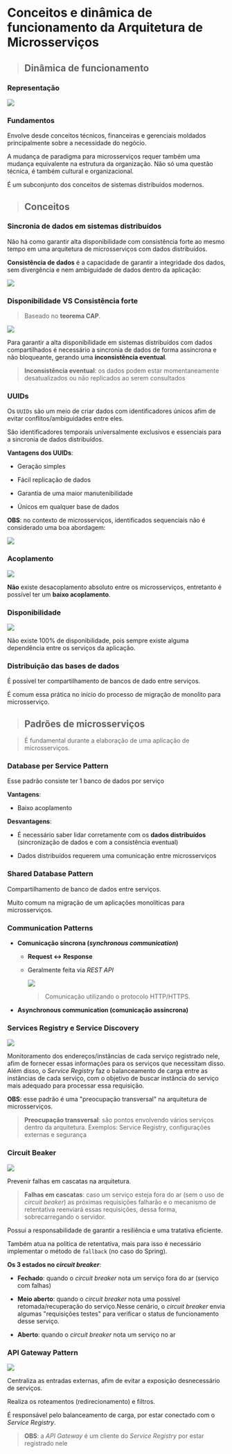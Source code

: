 # Conceitos e dinâmica de funcionamento da Arquitetura de Microsserviços

> ## **Dinâmica de funcionamento**

### **Representação**

![](./assets/representacao-microsservico-conceitos.png)

### **Fundamentos**

Envolve desde conceitos técnicos, financeiras e gerenciais moldados principalmente sobre a necessidade do negócio.

A mudança de paradigma para microsserviços requer também uma mudança equivalente na estrutura da organização. Não só uma questão técnica, é também cultural e organizacional.

É um subconjunto dos conceitos de sistemas distribuídos modernos.

> ## **Conceitos**

### **Sincronia de dados em sistemas distribuídos**

Não há como garantir alta disponibilidade com consistência forte ao mesmo tempo em uma arquitetura de microsserviços com dados distribuídos.

**Consistência de dados** é a capacidade de garantir a integridade dos dados, sem divergência e nem ambiguidade de dados dentro da aplicação:

  ![](./assets/exemplo-consistencia-de-dados.png)

### **Disponibilidade VS Consistência forte**

> Baseado no **teorema CAP**.

![](./assets/disponibilidade-vs-consistencia-forte.png)

Para garantir a alta disponibilidade em sistemas distribuídos com dados compartilhados é necessário a sincronia de dados de forma assíncrona e não bloqueante, gerando uma **inconsistência eventual**.

  > **Inconsistência eventual**: os dados podem estar momentaneamente desatualizados ou não replicados ao serem consultados

### **UUIDs**

Os `UUIDs` são um meio de criar dados com identificadores únicos afim de evitar conflitos/ambiguidades entre eles.

São identificadores temporais universalmente exclusivos e essenciais para a sincronia de dados distribuídos.

**Vantagens dos UUIDs**:

* Geração simples

* Fácil replicação de dados

* Garantia de uma maior manutenibilidade

* Únicos em qualquer base de dados

**OBS**: no contexto de microsserviços, identificados sequenciais não é considerado uma boa abordagem:

![](./assets/identificaores-uuid.png)

### **Acoplamento**

![](./assets/exemplo-acoplamento.png)

**Não** existe desacoplamento absoluto entre os microsserviços, entretanto é possível ter um **baixo acoplamento**.

### **Disponibilidade**

![](./assets/disponibilidade.png)

Não existe 100% de disponibilidade, pois sempre existe alguma dependência entre os serviços da aplicação.

### **Distribuição das bases de dados**

É possível ter compartilhamento de bancos de dado entre serviços.

É comum essa prática no início do processo de migração de monolito para microsserviço.

> ## **Padrões de microsserviços**

> É fundamental durante a elaboração de uma aplicação de microsserviços.

### **Database per Service Pattern**

Esse padrão consiste ter 1 banco de dados por serviço

**Vantagens**:

* Baixo acoplamento 

**Desvantagens**:

* É necessário saber lidar corretamente com os **dados distribuídos** (sincronização de dados e com a consistência eventual)

* Dados distribuídos requerem uma comunicação entre microsserviços

### **Shared Database Pattern**

Compartilhamento de banco de dados entre serviços.

Muito comum na migração de um aplicações monolíticas para microsserviços.

### Communication Patterns

* **Comunicação síncrona (*synchronous communication*)**

  * **Request <-> Response**

  * Geralmente feita via *REST API*

    ![](./assets/comnicacao-sincrona-via-rest-api.png)

    > Comunicação utilizando o protocolo HTTP/HTTPS.

* **Asynchronous communication (comunicação assíncrona)**

### **Services Registry e Service Discovery**

![](./assets/representacao-service-registry.png)

Monitoramento dos endereços/instâncias de cada serviço registrado nele, afim de fornecer essas informações para os serviços que necessitam disso. Além disso, o *Service Registry* faz o balanceamento de carga entre as instâncias de cada serviço, com o objetivo de buscar instância do serviço mais adequado para processar essa requisição.

**OBS**: esse padrão é uma "preocupação transversal" na arquitetura de microsserviços.

  > **Preocupação transversal**: são pontos envolvendo vários serviços dentro da arquitetura. Exemplos: Service Registry, configurações externas e segurança

### **Circuit Beaker**

![](./assets/representacao-circuit-breaker.png)

Prevenir falhas em cascatas na arquitetura.

  > **Falhas em cascatas**: caso um serviço esteja fora do ar (sem o uso de *circuit beaker*) as próximas requisições falharão e o mecanismo de retentativa reenviará essas requisições, dessa forma, sobrecarregando o servidor.

Possui a responsabilidade de garantir a resiliência e uma tratativa eficiente.

Também atua na política de retentativa, mais para isso é necessário implementar o método de `fallback` (no caso do Spring).

**Os 3 estados no *circuit breaker***:

* **Fechado**: quando o *circuit breaker* nota um serviço fora do ar (serviço com falhas)

* **Meio aberto**: quando o *circuit breaker* nota uma possível retomada/recuperação do serviço.Nesse cenário, o *circuit breaker* envia algumas "requisições testes" para verificar o status de funcionamento desse serviço.

* **Aberto**: quando o *circuit breaker* nota um serviço no ar

### **API Gateway Pattern**

![](./assets/representacao-api-gateway.png)

Centraliza as entradas externas, afim de evitar a exposição desnecessário de serviços.

Realiza os roteamentos (redirecionamento) e filtros.

É responsável pelo balanceamento de carga, por estar conectado com o *Service Registry*.

  > **OBS**: a *API Gateway* é um cliente do *Service Registry* por estar registrado nele